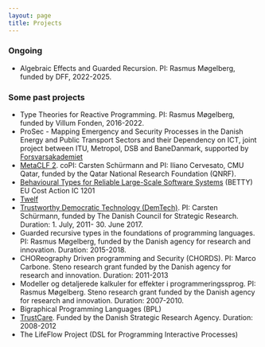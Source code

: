 ```yaml
---
layout: page
title: Projects
---
```


### Ongoing

-  Algebraic Effects and Guarded Recursion. PI: Rasmus Møgelberg, funded by DFF, 2022-2025.

### Some past projects

-   Type Theories for Reactive Programming. PI: Rasmus Møgelberg, funded by Villum Fonden, 2016-2022.
-   ProSec - Mapping Emergency and Security Processes in the Danish
    Energy and Public Transport Sectors and their Dependency on ICT,
    joint project between ITU, Metropol, DSB and BaneDanmark, supported
    by [Forsvarsakademiet](http://www.fak.dk)
-   [MetaCLF
    2](http://www.qatar.cmu.edu/iliano/projects/metaCLF/index.shtml).
    coPI: Carsten Schürmann and PI: Iliano Cervesato, CMU Qatar, funded
    by the Qatar National Research Foundation (QNRF).
-   [Behavioural Types for Reliable Large-Scale Software
    Systems](http://www.behavioural-types.eu) (BETTY) EU Cost Action IC
    1201
-   [Twelf](http://www.twelf.org)
-   [Trustworthy Democratic Technology
    (DemTech)](http://www.demtech.dk/). PI: Carsten Schürmann, funded by
    The Danish Council for Strategic Research. Duration: 1. July,
    2011- 30. June 2017.
-   Guarded recursive types in the foundations of programming languages.
    PI: Rasmus Møgelberg, funded by the Danish agency for research and
    innovation. Duration: 2015-2018.
-   CHOReography Driven programming and Security (CHORDS). PI: Marco
    Carbone. Steno research grant funded by the
    Danish agency for research and innovation. Duration: 2011-2013
-   Modeller og detaljerede kalkuler for effekter i programmeringssprog.
    PI: Rasmus Møgelberg. Steno research grant funded by the Danish
    agency for research and innovation. Duration: 2007-2010.
-   Bigraphical Programming Languages (BPL)
-   [TrustCare](http://www.itu.dk/research/TrustCare/pmwiki/pmwiki.php).
    Funded by the Danish Strategic Research Agency. Duration: 2008-2012
-   The LifeFlow Project (DSL for Programming Interactive Processes)

